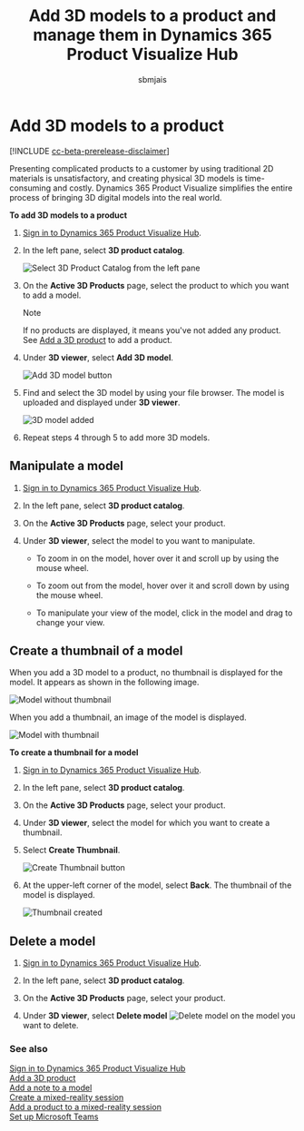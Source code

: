 ﻿---
title: Add 3D models to a product and manage them in Dynamics 365 Product Visualize Hub
description: Instructions for adding 3D models to a product and managing them in Dynamics 365 Product Visualize Hub
ms.date: 07/17/2020
ms.topic: article
ms.service: dynamics-365-sales
author: sbmjais
ms.author: shjais
manager: shujoshi
---

# Add 3D models to a product

[!INCLUDE [cc-beta-prerelease-disclaimer](../includes/cc-beta-prerelease-disclaimer.md)]

Presenting complicated products to a customer by using traditional 2D materials is unsatisfactory, and creating physical 3D models is time-consuming and costly. Dynamics 365 Product Visualize simplifies the entire process of bringing 3D digital models into the real world.

**To add 3D models to a product**

1.  [Sign in to Dynamics 365 Product Visualize Hub](sign-in-app.md).

2.  In the left pane, select **3D product catalog**.

    ![Select 3D Product Catalog from the left pane](media/product-catalog-nav.png "Select 3D Product Catalog from the left pane")

3.  On the **Active 3D Products** page, select the product to which you want to add a model.

    > [!NOTE]
    > If no products are displayed, it means you've not added any product. See [Add a 3D product](add-3d-product.md) to add a product.

4.  Under **3D viewer**, select **Add 3D model**.

    ![Add 3D model button](media/add-3d-model-button.png "Add 3D model button")

5.  Find and select the 3D model by using your file browser. The model is uploaded and displayed under **3D viewer**.

    ![3D model added](media/model-added.png "3D model added")

6. Repeat steps 4 through 5 to add more 3D models.

## Manipulate a model

1.  [Sign in to Dynamics 365 Product Visualize Hub](sign-in-app.md).

2.  In the left pane, select **3D product catalog**.

3.  On the **Active 3D Products** page, select your product.

4.  Under **3D viewer**, select the model to you want to manipulate.

    - To zoom in on the model, hover over it and scroll up by using the mouse wheel.

    - To zoom out from the model, hover over it and scroll down by using the mouse wheel.

    - To manipulate your view of the model, click in the model and drag to change your view.

## Create a thumbnail of a model

When you add a 3D model to a product, no thumbnail is displayed for the model. It appears as shown in the following image.

![Model without thumbnail](media/model-no-thumbnail.png "Model without thumbnail")

When you add a thumbnail, an image of the model is displayed.

![Model with thumbnail](media/model-thumbnail.png "Model with thumbnail")

**To create a thumbnail for a model**

1.  [Sign in to Dynamics 365 Product Visualize Hub](sign-in-app.md).

2.  In the left pane, select **3D product catalog**.

3.  On the **Active 3D Products** page, select your product.

4.  Under **3D viewer**, select the model for which you want to create a thumbnail.

5.  Select **Create Thumbnail**.

    ![Create Thumbnail button](media/create-thumbnail-button.png "Create Thumbnail button")

6.  At the upper-left corner of the model, select **Back**. The thumbnail of the model is displayed.

    ![Thumbnail created](media/thumbnail-created.png "Thumbnail created")

## Delete a model

1.  [Sign in to Dynamics 365 Product Visualize Hub](sign-in-app.md).

2.  In the left pane, select **3D product catalog**.

3.  On the **Active 3D Products** page, select your product.

4.  Under **3D viewer**, select **Delete model** ![Delete model](media/delete-icon.png "Delete model") on the model you want to delete.

### See also

[Sign in to Dynamics 365 Product Visualize Hub](sign-in-app.md)<br>
[Add a 3D product](add-3d-product.md)<br>
[Add a note to a model](add-note-model.md)<br>
[Create a mixed-reality session](create-mr-session.md)<br>
[Add a product to a mixed-reality session](add-product-mr-session.md)<br>
[Set up Microsoft Teams](setup-ms-teams.md)